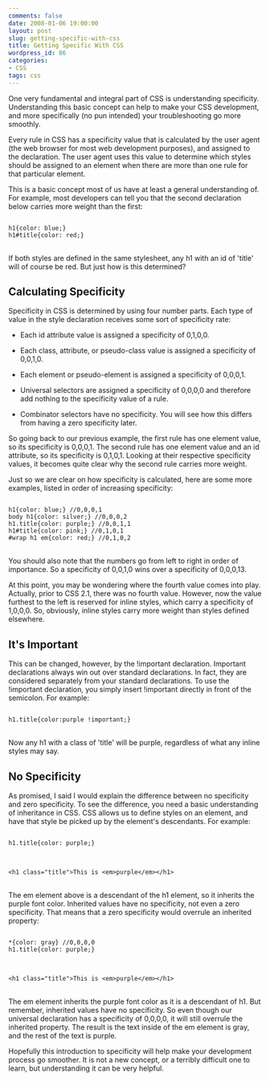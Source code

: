 ```yaml
---
comments: false
date: 2008-01-06 19:00:00
layout: post
slug: getting-specific-with-css
title: Getting Specific With CSS
wordpress_id: 86
categories:
- CSS
tags: css
---
```


One very fundamental and integral part of CSS is understanding specificity. Understanding this basic concept can help to make your CSS development, and more specifically (no pun intended) your troubleshooting go more smoothly.

Every rule in CSS has a specificity value that is calculated by the user agent (the web browser for most web development purposes), and assigned to the declaration. The user agent uses this value to determine which styles should be assigned to an element when there are more than one rule for that particular element.

This is a basic concept most of us have at least a general understanding of. For example, most developers can tell you that the second declaration below carries more weight than the first:

<pre>
<code class="language-css">	
h1{color: blue;}
h1#title{color: red;}
</code>
</pre>

If both styles are defined in the same stylesheet, any h1 with an id of 'title' will of course be red. But just how is this determined?


## Calculating Specificity

Specificity in CSS is determined by using four number parts. Each type of value in the style declaration receives some sort of specificity rate:

  * Each id attribute value is assigned a specificity of 0,1,0,0.

  * Each class, attribute, or pseudo-class value is assigned a specificity of 0,0,1,0.

  * Each element or pseudo-element is assigned a specificity of 0,0,0,1.

  * Universal selectors are assigned a specificity of 0,0,0,0 and therefore add nothing to the specificity value of a rule.

  * Combinator selectors have no specificity. You will see how this differs from having a zero specificity later.

So going back to our previous example, the first rule has one element value, so its specificity is 0,0,0,1. The second rule has one element value and an id attribute, so its specificity is 0,1,0,1. Looking at their respective specificity values, it becomes quite clear why the second rule carries more weight.

Just so we are clear on how specificity is calculated, here are some more examples, listed in order of increasing specificity:

<pre>
<code class="language-css">	
h1{color: blue;} //0,0,0,1
body h1{color: silver;} //0,0,0,2
h1.title{color: purple;} //0,0,1,1
h1#title{color: pink;} //0,1,0,1
#wrap h1 em{color: red;} //0,1,0,2
</code>
</pre>

You should also note that the numbers go from left to right in order of importance. So a specificity of 0,0,1,0 wins over a specificity of 0,0,0,13.

At this point, you may be wondering where the fourth value comes into play. Actually, prior to CSS 2.1, there was no fourth value. However, now the value furthest to the left is reserved for inline styles, which carry a specificity of 1,0,0,0. So, obviously, inline styles carry more weight than styles defined elsewhere.

## It's Important

This can be changed, however, by the !important declaration. Important declarations always win out over standard declarations. In fact, they are considered separately from your standard declarations. To use the !important declaration, you simply insert !important directly in front of the semicolon. For example:

<pre>
<code class="language-css">
h1.title{color:purple !important;}
</code>
</pre>

Now any h1 with a class of 'title' will be purple, regardless of what any inline styles may say.

## No Specificity

As promised, I said I would explain the difference between no specificity and zero specificity. To see the difference, you need a basic understanding of inheritance in CSS. CSS allows us to define styles on an element, and have that style be picked up by the element's descendants. For example:

<pre>
<code class="language-css">	
h1.title{color: purple;}
</code>
</pre>

<pre>
<code class="language-markup"> 
&lt;h1 class="title"&gt;This is &lt;em&gt;purple&lt;/em&gt;&lt;/h1&gt;
</code>
</pre>

The em element above is a descendant of the h1 element, so it inherits the purple font color. Inherited values have no specificity, not even a zero specificity. That means that a zero specificity would overrule an inherited property:

<pre>
<code class="language-css">
*{color: gray} //0,0,0,0
h1.title{color: purple;}
</code>
</pre>
	
<pre>
<code class="language-markup">
&lt;h1 class="title"&gt;This is &lt;em&gt;purple&lt;/em&gt;&lt;/h1&gt;
</code>
</pre>

The em element inherits the purple font color as it is a descendant of h1. But remember, inherited values have no specificity. So even though our universal declaration has a specificity of 0,0,0,0, it will still overrule the inherited property. The result is the text inside of the em element is gray, and the rest of the text is purple.

Hopefully this introduction to specificity will help make your development process go smoother. It is not a new concept, or a terribly difficult one to learn, but understanding it can be very helpful.